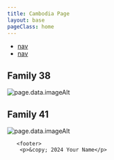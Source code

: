 ```yaml
---
title: Cambodia Page
layout: base
pageClass: home
---
```

<div class="navbar">
    <ul>
        <li><a href="#">nav</a></li>
        <li><a href="#">nav</a></li>
    </ul>
</div>

<h2>Family 38</h2>
<img src="/media/38.jpg " alt=" page.data.imageAlt " class="card-image">
<h2>Family 41</h2>
<img src="/media/41.jpg " alt=" page.data.imageAlt " class="card-image">


    
       <footer>
        <p>&copy; 2024 Your Name</p>
  </footer>